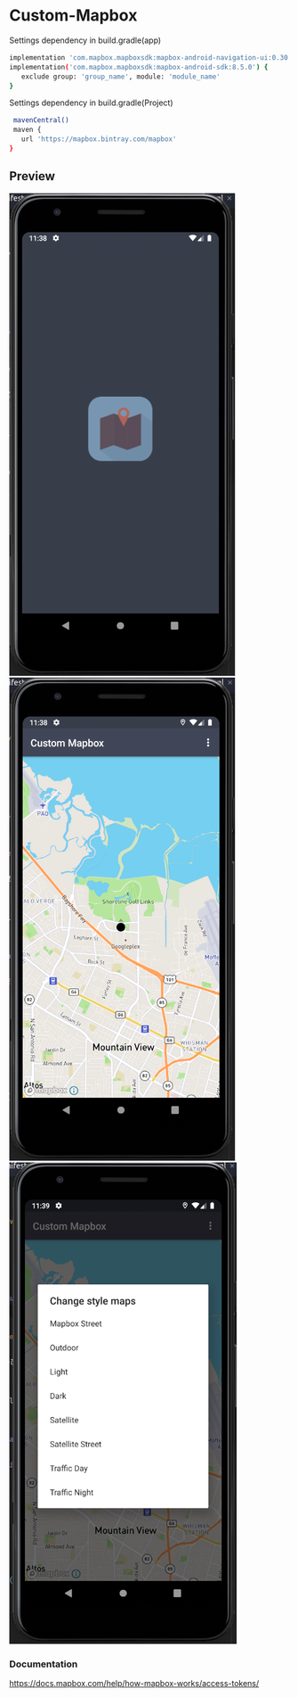 # Custom-Mapbox
Settings dependency in build.gradle(app)
```bash
implementation 'com.mapbox.mapboxsdk:mapbox-android-navigation-ui:0.30.0'
implementation('com.mapbox.mapboxsdk:mapbox-android-sdk:8.5.0') {
   exclude group: 'group_name', module: 'module_name'
}
```

Settings dependency in build.gradle(Project)
```bash
 mavenCentral()
 maven {
   url 'https://mapbox.bintray.com/mapbox'
}
```

## Preview
![Preview](Selection_020.png)
![Preview](Selection_021.png)
![Preview](Selection_022.png)

### Documentation
https://docs.mapbox.com/help/how-mapbox-works/access-tokens/
